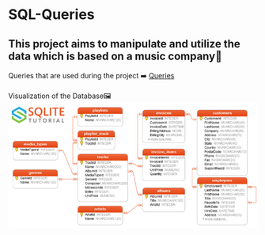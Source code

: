# SQL-Queries
## This project aims to manipulate and utilize the data which is based on a music company🎵
Queries that are used during the project ➡️ <a href="https://github.com/BAVI-BOOP/SQL-projects/blob/main/chinook-data/main.sql">Queries</a>
<br>
<br>Visualization of the Database🖼️
<br>
<img src='chinook-data/database.jpg' />

